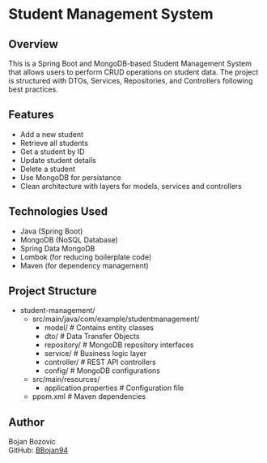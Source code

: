 # Student Management System

## Overview

This is a Spring Boot and MongoDB-based Student Management System that allows users to perform CRUD operations on student data. The project is structured with DTOs, Services, Repositories, and Controllers following best practices.

## Features
- Add a new student
- Retrieve all students
- Get a student by ID
- Update student details
- Delete a student
- Use MongoDB for persistance
- Clean architecture with layers for models, services and controllers

## Technologies Used
- Java (Spring Boot)
- MongoDB (NoSQL Database)
- Spring Data MongoDB
- Lombok (for reducing boilerplate code)
- Maven (for dependency management)

## Project Structure

- student-management/
  - src/main/java/com/example/studentmanagement/
    - model/                  # Contains entity classes
    - dto/                    # Data Transfer Objects
    - repository/             # MongoDB repository interfaces
    - service/                # Business logic layer
    - controller/             # REST API controllers
    - config/                 # MongoDB configurations
  - src/main/resources/
    - application.properties  # Configuration file
  - ppom.xml                                    # Maven dependencies

## Author
Bojan Bozovic\
GitHub: [BBojan94](https://github.com/BBojan94)
